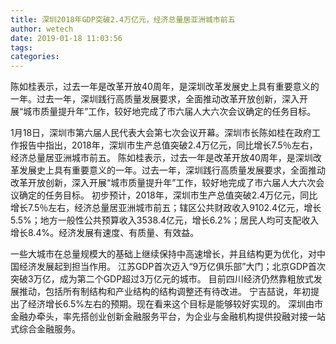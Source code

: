 ```yaml
---
title: 深圳2018年GDP突破2.4万亿元，经济总量居亚洲城市前五
author: wetech
date: 2019-01-18 11:03:56
tags: 
categories: 
---
```

陈如桂表示，过去一年是改革开放40周年，是深圳改革发展史上具有重要意义的一年。过去一年，深圳践行高质量发展要求，全面推动改革开放创新，深入开展“城市质量提升年”工作，较好地完成了市六届人大六次会议确定的任务目标。
<!-- more -->
1月18日，深圳市第六届人民代表大会第七次会议开幕。深圳市长陈如桂在政府工作报告中指出，2018年，深圳市生产总值突破2.4万亿元，同比增长7.5％左右，经济总量居亚洲城市前五。
陈如桂表示，过去一年是改革开放40周年，是深圳改革发展史上具有重要意义的一年。过去一年，深圳践行高质量发展要求，全面推动改革开放创新，深入开展“城市质量提升年”工作，较好地完成了市六届人大六次会议确定的任务目标。
初步预计，2018年，深圳市生产总值突破2.4万亿元，同比增长7.5％左右，经济总量居亚洲城市前五；辖区公共财政收入9102.4亿元，增长5.5%；地方一般性公共预算收入3538.4亿元，增长6.2%；居民人均可支配收入增长8.4%。经济发展有速度、有质量、有效益。
 
 
一些大城市在总量规模大的基础上继续保持中高速增长，并且结构更为优化，对中国经济发展起到担当作用。
江苏GDP首次迈入“9万亿俱乐部”大门；北京GDP首次突破3万亿，成为第二个GDP超过3万亿元的城市。
目前四川经济仍然靠粗放式发展推动，包括所有制结构和产业结构的结构调整还有待改进。
宁吉喆说，年初提出了经济增长6.5%左右的预期。现在看来这个目标是能够较好实现的。
深圳由市金融办牵头，率先搭创业创新金融服务平台，为企业与金融机构提供投融对接一站式综合金融服务。
